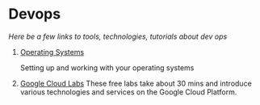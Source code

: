 # Devops

  _Here be a few links to tools, technologies, tutorials about dev ops_
  
1. [Operating Systems](os.md)
  
   Setting up and working with your operating systems
   
2. [Google Cloud Labs](https://cloud.google.com/training/free-labs/?utm_source=coursera&utm_medium=email&utm_campaign=GCP_comm_Jan2019)
   These free labs take about 30 mins and introduce various technologies and services on the Google Cloud Platform.   
